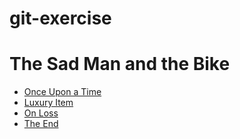 # git-exercise

# The Sad Man and the Bike

- [Once Upon a Time](chapter1.md)
- [Luxury Item](chapter2.md)
- [On Loss](chapter3.md)
- [The End](chapter4.md)
